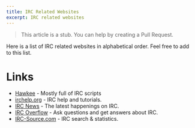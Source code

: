 ```yaml
---
title: IRC Related Websites
excerpt: IRC related websites
---
```

>This article is a stub. You can help by creating a  Pull Request.

Here is a list of IRC related websites in alphabetical order. Feel free to add to this list.

# Links
* [Hawkee](http://hawkee.com/) -  Mostly full of IRC scripts
* [irchelp.org](https://irchelp.org) - IRC help and tutorials.
* [IRC News](http://ircnews.net) - The latest happenings on IRC.
* [IRC Overflow](https://irc-overflow.com) - Ask questions and get answers about IRC.
* [IRC-Source.com](https://irc-source.com) - IRC search & statistics.